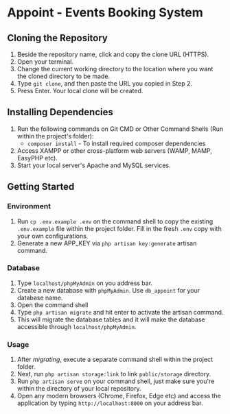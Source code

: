 # Appoint - Events Booking System

## Cloning the Repository

1. Beside the repository name, click and copy the clone URL (HTTPS).
2. Open your terminal.
3. Change the current working directory to the location where you want the cloned directory to be made.
4. Type `git clone`, and then paste the URL you copied in Step 2.
5. Press Enter. Your local clone will be created.

## Installing Dependencies

1. Run the following commands on Git CMD or Other Command Shells (Run within the project's folder):
    - `composer install` - To install required composer dependencies
2. Access XAMPP or other cross-platform web servers (WAMP, MAMP, EasyPHP etc).
3. Start your local server's Apache and MySQL services.

## Getting Started

### Environment
1. Run `cp .env.example .env` on the command shell to copy the existing `.env.example` file within the project folder. Fill in the fresh `.env` copy with your own configurations.
2. Generate a new APP_KEY via `php artisan key:generate` artisan command.

### Database

1. Type `localhost/phpMyAdmin` on you address bar. 
2. Create a new database with `phpMyAdmin`. Use `db_appoint` for your database name.
3. Open the command shell
4. Type `php artisan migrate` and hit enter to activate the artisan command.
5. This will migrate the database tables and it will make the database accessible through `localhost/phpMyAdmin`.

### Usage

1. After *migrating*, execute a separate command shell within the project folder.
2. Next, run `php artisan storage:link` to link `public/storage` directory.
3. Run `php artisan serve` on your command shell, just make sure you're within the directory of your local repository.
4. Open any modern browsers (Chrome, Firefox, Edge etc) and access the application by typing `http://localhost:8000` on your address bar.